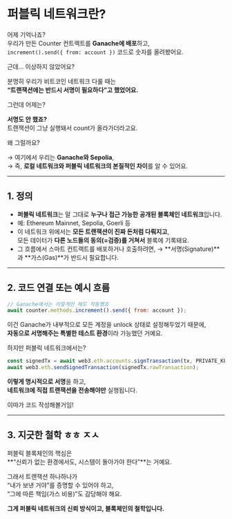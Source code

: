 # **퍼블릭 네트워크란?**

어제 기억나죠?  
우리가 만든 Counter 컨트랙트를 **Ganache에 배포**하고,  
`increment().send({ from: account })` 코드로 숫자를 올려봤어요.

근데… 이상하지 않았어요?

분명히 우리가 비트코인 네트워크 다룰 때는  
**“트랜잭션에는 반드시 서명이 필요하다”고 했었어요.**

그런데 어제는?

**서명도 안 했죠?**  
트랜잭션이 그냥 실행돼서 count가 올라가더라고요.

왜 그럴까요?

→ 여기에서 우리는 **Ganache와 Sepolia**,  
→ 즉, **로컬 네트워크와 퍼블릭 네트워크의 본질적인 차이**를 알 수 있어요.

---

## 1. **정의**

- **퍼블릭 네트워크**는 말 그대로 **누구나 접근 가능한 공개된 블록체인 네트워크**입니다.
- 예: Ethereum Mainnet, Sepolia, Goerli 등
- 이 네트워크 위에서는 **모든 트랜잭션이 진짜 돈처럼 다뤄지고**,  
  모든 데이터가 **다른 노드들의 동의(=검증)를 거쳐서** 블록에 기록돼요.
- 그 흐름에서 스마트 컨트랙트를 배포하거나 호출하려면,
  → **서명(Signature)**과 **가스(Gas)**가 반드시 필요합니다.

---

## 2. **코드 연결 또는 예시 흐름**

```js
// Ganache에서는 이렇게만 해도 작동했죠
await counter.methods.increment().send({ from: account });
```

이건 Ganache가 내부적으로 모든 계정을 unlock 상태로 설정해두었기 때문에,  
**자동으로 서명해주는 특별한 테스트 환경**이라 가능했던 거예요.

하지만 퍼블릭 네트워크에서는?

```js
const signedTx = await web3.eth.accounts.signTransaction(tx, PRIVATE_KEY);
await web3.eth.sendSignedTransaction(signedTx.rawTransaction);
```

**이렇게 명시적으로 서명**을 하고,  
**네트워크에 직접 트랜잭션을 전송해야만** 실행됩니다.

이따가 코드 작성해볼거임!

---

## 3. **지긋한 철학 ㅎㅎ ㅈㅅ**

퍼블릭 블록체인의 핵심은  
**“신뢰가 없는 환경에서도, 시스템이 돌아가야 한다”**는 거예요.

그래서 트랜잭션 하나하나가  
“내가 보낸 거야”를 증명할 수 있어야 하고,  
“그에 따른 책임(가스 비용)”도 감당해야 해요.

**그게 퍼블릭 네트워크의 신뢰 방식이고, 블록체인의 철학입니다.**
